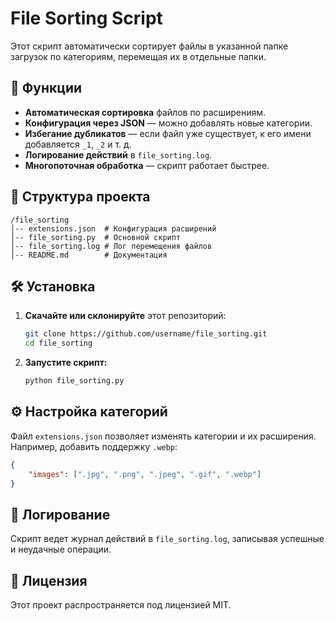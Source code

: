 # File Sorting Script

Этот скрипт автоматически сортирует файлы в указанной папке загрузок по категориям, перемещая их в отдельные папки.

## 🚀 Функции
- **Автоматическая сортировка** файлов по расширениям.
- **Конфигурация через JSON** — можно добавлять новые категории.
- **Избегание дубликатов** — если файл уже существует, к его имени добавляется `_1`, `_2` и т. д.
- **Логирование действий** в `file_sorting.log`.
- **Многопоточная обработка** — скрипт работает быстрее.

## 📂 Структура проекта
```
/file_sorting
│-- extensions.json  # Конфигурация расширений
│-- file_sorting.py  # Основной скрипт
│-- file_sorting.log # Лог перемещения файлов
│-- README.md        # Документация
```

## 🛠 Установка
1. **Скачайте или склонируйте** этот репозиторий:
   ```sh
   git clone https://github.com/username/file_sorting.git
   cd file_sorting
   ```
2. **Запустите скрипт:**
   ```sh
   python file_sorting.py
   ```

## ⚙️ Настройка категорий
Файл `extensions.json` позволяет изменять категории и их расширения. Например, добавить поддержку `.webp`:
```json
{
    "images": [".jpg", ".png", ".jpeg", ".gif", ".webp"]
}
```

## 📌 Логирование
Скрипт ведет журнал действий в `file_sorting.log`, записывая успешные и неудачные операции.

## 📜 Лицензия
Этот проект распространяется под лицензией MIT.

